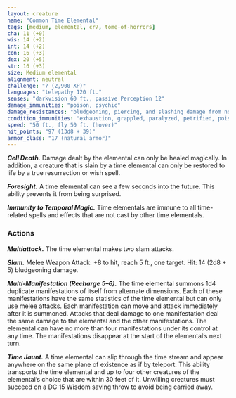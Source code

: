 ```yaml
---
layout: creature
name: "Common Time Elemental"
tags: [medium, elemental, cr7, tome-of-horrors]
cha: 11 (+0)
wis: 14 (+2)
int: 14 (+2)
con: 16 (+3)
dex: 20 (+5)
str: 16 (+3)
size: Medium elemental
alignment: neutral
challenge: "7 (2,900 XP)"
languages: "telepathy 120 ft."
senses: "darkvision 60 ft., passive Perception 12"
damage_immunities: "poison, psychic"
damage_resistances: "bludgeoning, piercing, and slashing damage from nonmagical weapons"
condition_immunities: "exhaustion, grappled, paralyzed, petrified, poisoned, prone, restrained, unconscious"
speed: "50 ft., fly 50 ft. (hover)"
hit_points: "97 (13d8 + 39)"
armor_class: "17 (natural armor)"
---
```


***Cell Death.*** Damage dealt by the elemental can only be healed
magically. In addition, a creature that is slain by a time elemental can only
be restored to life by a true resurrection or wish spell.

***Foresight.*** A time elemental can see a few seconds into the future. This
ability prevents it from being surprised.

***Immunity to Temporal Magic.*** Time elementals are immune to all
time-related spells and effects that are not cast by other time elementals.

### Actions

***Multiattack.*** The time elemental makes two slam attacks.

***Slam.*** Melee Weapon Attack: +8 to hit, reach 5 ft., one target. Hit: 14
(2d8 + 5) bludgeoning damage.

***Multi-Manifestation (Recharge 5–6).*** The time elemental summons 1d4
duplicate manifestations of itself from alternate dimensions. Each of these
manifestations have the same statistics of the time elemental but can only
use melee attacks. Each manifestation can move and attack immediately
after it is summoned. Attacks that deal damage to one manifestation deal
the same damage to the elemental and the other manifestations.
The elemental can have no more than four manifestations under
its control at any time. The manifestations disappear at the start of the
elemental’s next turn.

***Time Jaunt.*** A time elemental can slip through the time stream and
appear anywhere on the same plane of existence as if by teleport. This
ability transports the time elemental and up to four other creatures of the
elemental’s choice that are within 30 feet of it. Unwilling creatures must
succeed on a DC 15 Wisdom saving throw to avoid being carried away.
